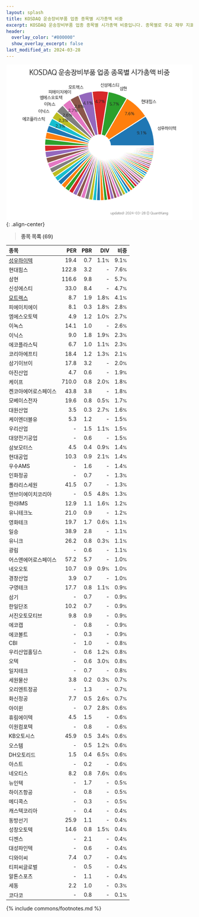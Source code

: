 ```yaml
---
layout: splash
title: KOSDAQ 운송장비부품 업종 종목별 시가총액 비중
excerpt: KOSDAQ 운송장비부품 업종 종목별 시가총액 비중입니다. 종목별로 주요 재무 지표를 함께 표시합니다.
header:
  overlay_color: "#800000"
  show_overlay_excerpt: false
last_modified_at: 2024-03-28
---
```



![KOSDAQ 운송장비부품 업종 종목별 시가총액 비중](/stats/sector/images/kosdaq_업종_운송장비부품_종목.png){: .align-center}


> **종목 목록 (69)**<a id="list"></a>

| **종목** | **PER** | **PBR** | **DIV** | **비중** |
| :------- | ------: | ------: | ------: | -------: |
| [성우하이텍](/015750/) | 19.4 | 0.7 | 1.1<small>%</small> | 9.1<small>%</small> |
| 현대힘스 | 122.8 | 3.2 | - | 7.6<small>%</small> |
| 삼현 | 116.6 | 9.8 | - | 5.7<small>%</small> |
| 신성에스티 | 33.0 | 8.4 | - | 4.7<small>%</small> |
| [모트렉스](/118990/) | 8.7 | 1.9 | 1.8<small>%</small> | 4.1<small>%</small> |
| 피에이치에이 | 8.1 | 0.3 | 1.8<small>%</small> | 2.8<small>%</small> |
| 엠에스오토텍 | 4.9 | 1.2 | 1.0<small>%</small> | 2.7<small>%</small> |
| 이녹스 | 14.1 | 1.0 | - | 2.6<small>%</small> |
| 이닉스 | 9.0 | 1.8 | 1.9<small>%</small> | 2.3<small>%</small> |
| 에코플라스틱 | 6.7 | 1.0 | 1.1<small>%</small> | 2.3<small>%</small> |
| 코리아에프티 | 18.4 | 1.2 | 1.3<small>%</small> | 2.1<small>%</small> |
| 삼기이브이 | 17.8 | 3.2 | - | 2.0<small>%</small> |
| 아진산업 | 4.7 | 0.6 | - | 1.9<small>%</small> |
| 케이프 | 710.0 | 0.8 | 2.0<small>%</small> | 1.8<small>%</small> |
| 켄코아에어로스페이스 | 43.8 | 3.8 | - | 1.8<small>%</small> |
| 모베이스전자 | 19.6 | 0.8 | 0.5<small>%</small> | 1.7<small>%</small> |
| 대원산업 | 3.5 | 0.3 | 2.7<small>%</small> | 1.6<small>%</small> |
| 케이엔더블유 | 5.3 | 1.2 | - | 1.5<small>%</small> |
| 우리산업 | - | 1.5 | 1.1<small>%</small> | 1.5<small>%</small> |
| 대양전기공업 | - | 0.6 | - | 1.5<small>%</small> |
| 삼보모터스 | 4.5 | 0.4 | 0.9<small>%</small> | 1.4<small>%</small> |
| 현대공업 | 10.3 | 0.9 | 2.1<small>%</small> | 1.4<small>%</small> |
| 우수AMS | - | 1.6 | - | 1.4<small>%</small> |
| 인화정공 | - | 0.7 | - | 1.3<small>%</small> |
| 폴라리스세원 | 41.5 | 0.7 | - | 1.3<small>%</small> |
| 엔브이에이치코리아 | - | 0.5 | 4.8<small>%</small> | 1.3<small>%</small> |
| 한라IMS | 12.9 | 1.1 | 1.6<small>%</small> | 1.2<small>%</small> |
| 유니테크노 | 21.0 | 0.9 | - | 1.2<small>%</small> |
| 영화테크 | 19.7 | 1.7 | 0.6<small>%</small> | 1.1<small>%</small> |
| 일승 | 38.9 | 2.8 | - | 1.1<small>%</small> |
| 유니크 | 26.2 | 0.8 | 0.3<small>%</small> | 1.1<small>%</small> |
| 광림 | - | 0.6 | - | 1.1<small>%</small> |
| 어스앤에어로스페이스 | 57.2 | 5.7 | - | 1.0<small>%</small> |
| 네오오토 | 10.7 | 0.9 | 0.9<small>%</small> | 1.0<small>%</small> |
| 경창산업 | 3.9 | 0.7 | - | 1.0<small>%</small> |
| 구영테크 | 17.7 | 0.8 | 1.1<small>%</small> | 0.9<small>%</small> |
| 삼기 | - | 0.7 | - | 0.9<small>%</small> |
| 한일단조 | 10.2 | 0.7 | - | 0.9<small>%</small> |
| 서진오토모티브 | 9.8 | 0.9 | - | 0.9<small>%</small> |
| 에코캡 | - | 0.8 | - | 0.9<small>%</small> |
| 에코볼트 | - | 0.3 | - | 0.9<small>%</small> |
| CBI | - | 1.0 | - | 0.8<small>%</small> |
| 우리산업홀딩스 | - | 0.6 | 1.2<small>%</small> | 0.8<small>%</small> |
| 오텍 | - | 0.6 | 3.0<small>%</small> | 0.8<small>%</small> |
| 일지테크 | - | 0.7 | - | 0.8<small>%</small> |
| 세원물산 | 3.8 | 0.2 | 0.3<small>%</small> | 0.7<small>%</small> |
| 오리엔트정공 | - | 1.3 | - | 0.7<small>%</small> |
| 화신정공 | 7.7 | 0.5 | 2.6<small>%</small> | 0.7<small>%</small> |
| 아이윈 | - | 0.7 | 2.8<small>%</small> | 0.6<small>%</small> |
| 휴림에이텍 | 4.5 | 1.5 | - | 0.6<small>%</small> |
| 이원컴포텍 | - | 0.8 | - | 0.6<small>%</small> |
| KB오토시스 | 45.9 | 0.5 | 3.4<small>%</small> | 0.6<small>%</small> |
| 오스템 | - | 0.5 | 1.2<small>%</small> | 0.6<small>%</small> |
| DH오토리드 | 1.5 | 0.4 | 6.5<small>%</small> | 0.6<small>%</small> |
| 아스트 | - | 0.2 | - | 0.6<small>%</small> |
| 네오티스 | 8.2 | 0.8 | 7.6<small>%</small> | 0.6<small>%</small> |
| 뉴인텍 | - | 1.7 | - | 0.5<small>%</small> |
| 하이즈항공 | - | 0.8 | - | 0.5<small>%</small> |
| 메디콕스 | - | 0.3 | - | 0.5<small>%</small> |
| 캐스텍코리아 | - | 0.4 | - | 0.4<small>%</small> |
| 동방선기 | 25.9 | 1.1 | - | 0.4<small>%</small> |
| 성창오토텍 | 14.6 | 0.8 | 1.5<small>%</small> | 0.4<small>%</small> |
| 디젠스 | - | 2.1 | - | 0.4<small>%</small> |
| 대성파인텍 | - | 0.6 | - | 0.4<small>%</small> |
| 디와이씨 | 7.4 | 0.7 | - | 0.4<small>%</small> |
| 티피씨글로벌 | - | 0.5 | - | 0.4<small>%</small> |
| 알톤스포츠 | - | 1.1 | - | 0.4<small>%</small> |
| 세동 | 2.2 | 1.0 | - | 0.3<small>%</small> |
| 코다코 | - | 0.8 | - | 0.1<small>%</small> |

{% include commons/footnotes.md %}